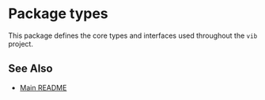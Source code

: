 # Package types

This package defines the core types and interfaces used throughout the `vib` project.

## See Also

- [Main README](../../../README.md)
